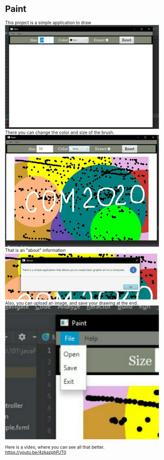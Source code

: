 # Paint 
This project is a simple application to draw
![Screenshots](Screenshots/screenshot1.jpg)
There you can change the color and size of the brush.
![Screenshots](Screenshots/screenshot2.jpg)
That is an "about" information
![Screenshots](Screenshots/screenshot3.jpg)
Also, you can upload an image, and save your drawing at the end.
![Screenshots](Screenshots/screenshot4.jpg)

Here is a video, where you can see all that better.
https://youtu.be/4zkazphPJT0